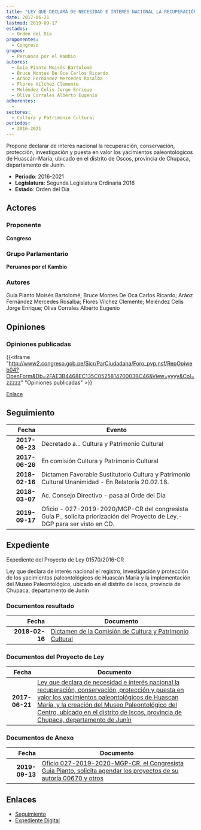 ```yaml
---
title: "LEY QUE DECLARA DE NECESIDAD E INTERÉS NACIONAL LA RECUPERACIÓN, CONSERVACIÓN, PROTECCIÓN Y PUESTA EN VALOR LOS YACIMIENTOS PALEONTOLÓGICOS DE HUASCÁN MARÍA, Y LA CREACIÓN DEL MUSEO PALEONTOLÓGICO DEL CENTRO, UBICADO EN EL DISTRITO DE ISCOS, PROVINCIA DE CHUPACA, DEPARTAMENTO DE JUNÍN"
date: 2017-06-21
lastmod: 2019-09-17
estados: 
  - Orden del Día
proponentes: 
  - Congreso
grupos: 
  - Peruanos por el Kambio
autores: 
  - Guía Pianto Moisés Bartolomé
  - Bruce Montes De Oca Carlos Ricardo
  - Aráoz Fernández Mercedes Rosalba
  - Flores Vílchez Clemente
  - Meléndez Celis Jorge Enrique
  - Oliva Corrales Alberto Eugenio
adherentes: 
  - 
sectores: 
  - Cultura y Patrimonio Cultural
periodos: 
  - 2016-2021
---
```


Propone declarar de interés nacional la recuperación, conservación, proteccíón, investigación y puesta en valor los yacimientos paleontológicos de Huascán-María, ubicado en el distrito de Oscos, provincia de Chupaca, departamento de Junín.

- **Periodo**: 2016-2021
- **Legislatura**: Segunda Legislatura Ordinaria 2016
- **Estado**: Orden del Día

## Actores

### Proponente

**Congreso**

### Grupo Parlamentario

**Peruanos por el Kambio**

### Autores

Guía Pianto Moisés Bartolomé; Bruce Montes De Oca Carlos Ricardo; Aráoz Fernández Mercedes Rosalba; Flores Vílchez Clemente; Meléndez Celis Jorge Enrique; Oliva Corrales Alberto Eugenio


## Opiniones

### Opiniones publicadas

{{<iframe "http://www2.congreso.gob.pe/Sicr/ParCiudadana/Foro_pvp.nsf/RepOpiweb04?OpenForm&Db=2FAE3B4468EC135C052581470003BC46&View=yyyy&Col=zzzzz" "Opiniones publicadas" >}}

[Enlace](http://www2.congreso.gob.pe/Sicr/ParCiudadana/Foro_pvp.nsf/RepOpiweb04?OpenForm&Db=2FAE3B4468EC135C052581470003BC46&View=yyyy&Col=zzzzz)

## Seguimiento

| Fecha | Evento |
|------:|--------|
| **2017-06-23** | Decretado a... Cultura y Patrimonio Cultural|
| **2017-06-26** | En comisión Cultura y Patrimonio Cultural|
| **2018-02-16** | Dictamen Favorable Sustitutorio Cultura y Patrimonio Cultural Unanimidad - En Relatoría 20.02.18.|
| **2018-03-07** | Ac. Consejo Directivo - pasa al Orde del Día|
| **2019-09-17** | Oficio - 027-2019-2020/MGP-CR del congresista Guía P., solicita priorización del Proyecto de Ley.-DGP para ser visto en CD.|


## Expediente

Expediente del Proyecto de Ley 01570/2016-CR

Ley que declara de interés nacional el registro, investigación y protección de los yacimientos paleontológicos de Huascán María y la implementación del Museo Paleontológico, ubicado en el distrito de Iscos, provincia de Chupaca, departamento de Junín


### Documentos resultado

| Fecha | Documento |
|------:|--------|
| **2018-02-16** | [Dictamen de la Comisión de Cultura y Patrimonio Cultural](http://www.leyes.congreso.gob.pe/Documentos/2016_2021/Dictamenes/Proyectos_de_Ley/01570DC05MAY20180216.pdf) |

### Documentos del Proyecto de Ley

| Fecha | Documento |
|------:|--------|
| **2017-06-21** | [Ley que declara de necesidad e interés nacional la recuperación, conservación, protección y puesta en valor los yacimientos paleontológicos de Huascan María, y la creación del Museo Paleontológico del Centro, ubicado en el distrito de Iscos, provincia de Chupaca, departamento de Junín](http://www.leyes.congreso.gob.pe/Documentos/2016_2021/Proyectos_de_Ley_y_de_Resoluciones_Legislativas/PL0157020170621.pdf) |

### Documentos de Anexo

| Fecha | Documento |
|------:|--------|
| **2019-09-13** | [Oficio 027-2019-2020-MGP-CR, el Congresista Guia Pianto, solicita agendar los proyectos de su autoría 00670 y otros](http://www.leyes.congreso.gob.pe/Documentos/2016_2021/Oficios/Congresistas/OFICIO-027-2019-2020-MGP-CR.pdf) |

## Enlaces 

- [Seguimiento](http://www2.congreso.gob.pe/Sicr/TraDocEstProc/CLProLey2016.nsf/f7fff46988ca05b1052578e100829cc7/e7e4883b7c388b9c0525814700151332?OpenDocument)
- [Expediente Digital](http://www2.congreso.gob.pe/Sicr/TraDocEstProc/CLProLey2016.nsf/f7fff46988ca05b1052578e100829cc7/e7e4883b7c388b9c0525814700151332?OpenDocument&Click=05257FB7005EB655.eb71d0cf91d8294e05256cdf006b5706/$Body/0.1C6C)
